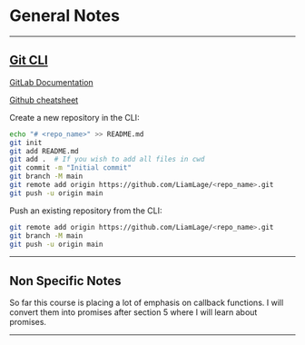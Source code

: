 # **General Notes**

---

## [Git CLI](https://git-scm.com/docs)

[GitLab Documentation](https://docs.gitlab.com/)

[Github cheatsheet](https://training.github.com/downloads/github-git-cheat-sheet/)

Create a new repository in the CLI:

```Bash
echo "# <repo_name>" >> README.md
git init
git add README.md
git add .  # If you wish to add all files in cwd
git commit -m "Initial commit"
git branch -M main
git remote add origin https://github.com/LiamLage/<repo_name>.git
git push -u origin main
```

Push an existing repository from the CLI:

```Bash
git remote add origin https://github.com/LiamLage/<repo_name>.git
git branch -M main
git push -u origin main
```

---

## Non Specific Notes

So far this course is placing a lot of emphasis on callback functions. I will convert them into
promises after section 5 where I will learn about promises.

---

